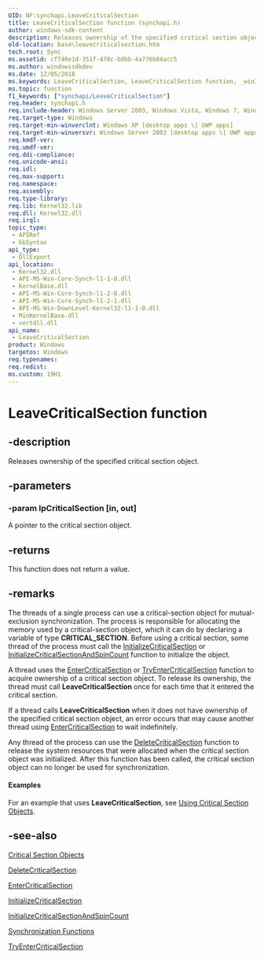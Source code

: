 ```yaml
---
UID: NF:synchapi.LeaveCriticalSection
title: LeaveCriticalSection function (synchapi.h)
author: windows-sdk-content
description: Releases ownership of the specified critical section object.
old-location: base\leavecriticalsection.htm
tech.root: Sync
ms.assetid: cf740e1d-351f-478c-bdbb-4a776b84acc5
ms.author: windowssdkdev
ms.date: 12/05/2018
ms.keywords: LeaveCriticalSection, LeaveCriticalSection function, _win32_leavecriticalsection, base.leavecriticalsection, synchapi/LeaveCriticalSection, winbase/LeaveCriticalSection
ms.topic: function
f1_keywords: ["synchapi/LeaveCriticalSection"]
req.header: synchapi.h
req.include-header: Windows Server 2003, Windows Vista, Windows 7, Windows Server 2008  Windows Server 2008 R2, Windows.h
req.target-type: Windows
req.target-min-winverclnt: Windows XP [desktop apps \| UWP apps]
req.target-min-winversvr: Windows Server 2003 [desktop apps \| UWP apps]
req.kmdf-ver: 
req.umdf-ver: 
req.ddi-compliance: 
req.unicode-ansi: 
req.idl: 
req.max-support: 
req.namespace: 
req.assembly: 
req.type-library: 
req.lib: Kernel32.lib
req.dll: Kernel32.dll
req.irql: 
topic_type:
 - APIRef
 - kbSyntax
api_type:
 - DllExport
api_location:
 - Kernel32.dll
 - API-MS-Win-Core-Synch-l1-1-0.dll
 - KernelBase.dll
 - API-MS-Win-Core-Synch-l1-2-0.dll
 - API-MS-Win-Core-Synch-l1-2-1.dll
 - API-MS-Win-DownLevel-Kernel32-l1-1-0.dll
 - MinKernelBase.dll
 - vertdll.dll
api_name:
 - LeaveCriticalSection
product: Windows
targetos: Windows
req.typenames: 
req.redist: 
ms.custom: 19H1
---
```


# LeaveCriticalSection function


## -description


Releases ownership of the specified critical section object.


## -parameters




### -param lpCriticalSection [in, out]

A pointer to the critical section object.


## -returns



This function does not return a value.




## -remarks



The threads of a single process can use a critical-section object for mutual-exclusion synchronization. The process is responsible for allocating the memory used by a critical-section object, which it can do by declaring a variable of type <b>CRITICAL_SECTION</b>. Before using a critical section, some thread of the process must call the 
<a href="https://docs.microsoft.com/windows/desktop/api/synchapi/nf-synchapi-initializecriticalsection">InitializeCriticalSection</a> or 
<a href="https://docs.microsoft.com/windows/desktop/api/synchapi/nf-synchapi-initializecriticalsectionandspincount">InitializeCriticalSectionAndSpinCount</a> function to initialize the object.

A thread uses the 
<a href="https://docs.microsoft.com/windows/desktop/api/synchapi/nf-synchapi-entercriticalsection">EnterCriticalSection</a> or 
<a href="https://docs.microsoft.com/windows/desktop/api/synchapi/nf-synchapi-tryentercriticalsection">TryEnterCriticalSection</a> function to acquire ownership of a critical section object. To release its ownership, the thread must call 
<b>LeaveCriticalSection</b> once for each time that it entered the critical section.

If a thread calls 
<b>LeaveCriticalSection</b> when it does not have ownership of the specified critical section object, an error occurs that may cause another thread using 
<a href="https://docs.microsoft.com/windows/desktop/api/synchapi/nf-synchapi-entercriticalsection">EnterCriticalSection</a> to wait indefinitely.

Any thread of the process can use the 
<a href="https://docs.microsoft.com/windows/desktop/api/synchapi/nf-synchapi-deletecriticalsection">DeleteCriticalSection</a> function to release the system resources that were allocated when the critical section object was initialized. After this function has been called, the critical section object can no longer be used for synchronization.


#### Examples

For an example that uses 
<b>LeaveCriticalSection</b>, see 
<a href="https://docs.microsoft.com/windows/desktop/Sync/using-critical-section-objects">Using Critical Section Objects</a>.

<div class="code"></div>



## -see-also




<a href="https://docs.microsoft.com/windows/desktop/Sync/critical-section-objects">Critical Section Objects</a>



<a href="https://docs.microsoft.com/windows/desktop/api/synchapi/nf-synchapi-deletecriticalsection">DeleteCriticalSection</a>



<a href="https://docs.microsoft.com/windows/desktop/api/synchapi/nf-synchapi-entercriticalsection">EnterCriticalSection</a>



<a href="https://docs.microsoft.com/windows/desktop/api/synchapi/nf-synchapi-initializecriticalsection">InitializeCriticalSection</a>



<a href="https://docs.microsoft.com/windows/desktop/api/synchapi/nf-synchapi-initializecriticalsectionandspincount">InitializeCriticalSectionAndSpinCount</a>



<a href="https://docs.microsoft.com/windows/desktop/Sync/synchronization-functions">Synchronization Functions</a>



<a href="https://docs.microsoft.com/windows/desktop/api/synchapi/nf-synchapi-tryentercriticalsection">TryEnterCriticalSection</a>
 

 

